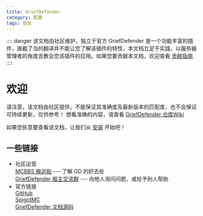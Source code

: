 ```yaml
---
title: GriefDefender
category: 配置
tags: 信息
---
```

:::: danger 该文档由社区维护，独立于官方
GriefDefender 是一个功能丰富的插件，直截了当的翻译并不能让您了解该插件的特性，本文档立足于实践，以服务器管理者的角度去教会您该插件的应用。如果您要贡献本文档，欢迎查看 [贡献指南](../Contribution.md)
::::
# 欢迎
请注意，该文档由社区提供，不能保证其准确度及最新版本的匹配度，也不会保证可持续更新，仅供参考！
想看准确的内容，请查看 [GriefDefender 仓库Wiki](https://github.com/bloodmc/GriefDefender/wiki)

如果您执意要查看该文档，让我们从 [安装](./install) 开始吧！

## 一些链接
- 社区运营
<br>[MCBBS 搬运贴](https://www.mcbbs.net/thread-1275237-1-1.html) --- 了解 GD 的好去处
<br>[GriefDefender 服主交流群](https://jq.qq.com/?_wv=1027&k=thsjkzxK) --- 向他人询问问题，或给予别人帮助
- 官方链接
<br>[GitHub](https://github.com/bloodmc/GriefDefender)
<br>[SpigotMC](https://www.spigotmc.org/resources/griefdefender.68900/)
<br>[GriefDefender 文档源码](https://github.com/bloodmc/GriefDefenderDoc)
